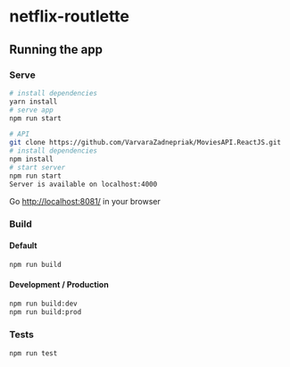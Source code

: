 # netflix-routlette


## Running the app

### Serve
```bash
# install dependencies
yarn install
# serve app
npm run start

# API
git clone https://github.com/VarvaraZadnepriak/MoviesAPI.ReactJS.git
# install dependencies
npm install
# start server
npm run start
Server is available on localhost:4000

```
Go [http://localhost:8081/](http://localhost:8081/) in your browser

### Build
#### Default
```bash
npm run build
```
#### Development / Production
```bash
npm run build:dev
npm run build:prod
```

### Tests
```bash
npm run test
```

